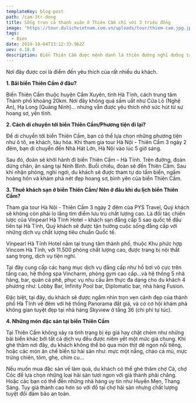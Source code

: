```yaml
---
templateKey: blog-post
path: /cam-3tr-dong
title: Sống trọn cả thanh xuân ở Thiên Cầm chỉ với 3 triệu đồng
image: 'https://tour.dulichvietnam.com.vn/uploads/tour/thiem-cam.jpg.jpg' 
tags:
  - Bien
date: 2019-10-04T13:12:33.962Z
uev: 4.18.8
description: Biển Thiên Cầm được mệnh danh là thiên đường nghỉ dưỡng tại Hà Tĩnh bởi nét hoang sơ, yên tĩnh và trong lành. 
---
```

Nơi đây được coi là điểm đến yêu thích của rất nhiều du khách. 

**1. Bãi biển Thiên Cầm ở đâu?**

Biển Thiên Cầm thuộc huyện Cẩm Xuyên, tỉnh Hà Tĩnh, cách trung tâm Thành phố khoảng 20km. Nơi đây không quá sầm uất như Cửa Lò (Nghệ An), Hạ Long (Quảng Ninh)… nhưng vẫn được yêu thích nhờ sức hút từ sự hoang sơ, yên tĩnh.

**2. Cách di chuyển tới biển Thiên Cầm/Phương tiện đi lại?**

Để di chuyển tới biển Thiên Cầm, bạn có thể lựa chọn những phương tiện như ô tô, xe khách, tàu hỏa. Khi tham gia tour Hà Nội - Thiên Cầm 3 ngày 2 đêm, bạn di chuyển đến Nhà Hát Lớn, Hà Nội vào lúc 5 giờ sáng.

Sau đó, đoàn sẽ khởi hành đi biển Thiên Cầm – Hà Tĩnh. Trên đường, đoàn dừng chân, ăn sáng tại Ninh Bình. Buổi chiều, đoàn sẽ đến Thiên Cầm. Sau khi nhận phòng, nghỉ ngơi, du khách sẽ được tham tự do tắm biển, ngắm hoàng hôn và khám phá nét đẹp hoang sơ, bình yên của biển Thiên Cầm.

**3. Thuê khách sạn ở biển Thiên Cầm/ Nên ở đâu khi du lịch biển Thiên Cầm?**

Tham gia tour Hà Nội - Thiên Cầm 3 ngày 2 đêm của PYS Travel, Quý khách sẽ không còn phải lo lắng tìm điểm lưu trú chất lượng cao. Là đối tác chiến lược của Vinpearl Hà Tĩnh Hotel – khách sạn đẳng cấp 5 sao quốc tế đầu tiên tại Hà Tĩnh, Quý khách sẽ được tận hưởng cuộc sống đẳng cấp với những dịch vụ chất lượng tiêu chuẩn Quốc tế.

Vinpearl Hà Tĩnh Hotel nằm tại trung tâm thành phố, thuộc Khu phức hợp Vincom Hà Tĩnh, với 11.500 phòng chất lượng cao, được trang bị nội thất sang trọng, dịch vụ tiện nghi.

Tại đây cung cấp các hạng mục dịch vụ đẳng cấp như hồ bơi vô cực trên tầng cao, hệ thống spa Vincharm, phòng gym cao cấp…và hệ thống 5 nhà hàng, bar, quán cà phê, phục vụ nhu cầu ẩm thực đa dạng cho du khách 4 phương như: Lobby Bar, Infinity Pool bar, Diplomatic bar, nhà hàng Fusion.

Đặc biệt, tại đây, du khách sẽ được ngắm nhìn trọn vẹn cảnh đẹp của thành phố Hà Tĩnh về đêm với hệ thống Panorama đắt giá, và có cơ hội khám phá không gian tuyệt đẹp tại nhà hàng Skyview ở tầng 36 (chi phí tự túc).

**4. Những món đặc sản tại biển Thiên Cầm**

Tại Thiên Cầm không xảy ra tình trạng bị ép giá hay chặt chém như những bãi biển khác bởi tất cả dịch vụ đều được niêm yết một mức giá chung. Khi ghé thăm nơi đây, du khách không thể bỏ qua món thịt dê ngon nổi tiếng, hoặc các món ăn chế biến từ hải sản như: mực một nắng, cháo cá mú, mực trứng chiên, tôm, ghẹ, chim cu...

Nếu muốn mua đặc sản về làm quà, du khách có thể ghé thăm chợ Cá, chợ Cóc để lựa chọn những loại hải sản tươi ngon với giá thành phải chăng. Hoặc các bạn có thể đến những nhà hàng uy tín như Huyền Mẹn, Thang Sáng. Tuy giá thành cao hơn so với đồ tại chợ hải sản nhưng chất lượng tuyệt đối đảm bảo an toàn.